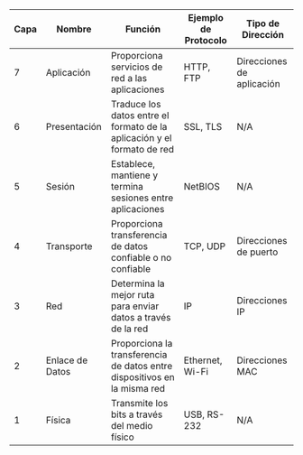 | Capa        | Nombre                  | Función                                      | Ejemplo de Protocolo | Tipo de Dirección  |
|-------------|-------------------------|----------------------------------------------|----------------------|--------------------|
| 7           | Aplicación              | Proporciona servicios de red a las aplicaciones| HTTP, FTP            | Direcciones de aplicación |
| 6           | Presentación            | Traduce los datos entre el formato de la aplicación y el formato de red | SSL, TLS             | N/A                |
| 5           | Sesión                  | Establece, mantiene y termina sesiones entre aplicaciones | NetBIOS              | N/A                |
| 4           | Transporte              | Proporciona transferencia de datos confiable o no confiable | TCP, UDP             | Direcciones de puerto |
| 3           | Red                     | Determina la mejor ruta para enviar datos a través de la red | IP                   | Direcciones IP      |
| 2           | Enlace de Datos         | Proporciona la transferencia de datos entre dispositivos en la misma red | Ethernet, Wi-Fi      | Direcciones MAC     |
| 1           | Física                  | Transmite los bits a través del medio físico | USB, RS-232          | N/A                |

